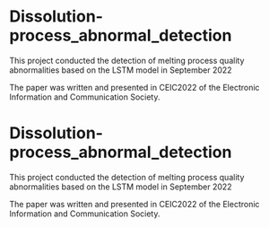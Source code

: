 # Dissolution-process_abnormal_detection
This project conducted the detection of melting process quality abnormalities based on the LSTM model in September 2022

The paper was written and presented in CEIC2022 of the Electronic Information and Communication Society.

# Dissolution-process_abnormal_detection
This project conducted the detection of melting process quality abnormalities based on the LSTM model in September 2022

The paper was written and presented in CEIC2022 of the Electronic Information and Communication Society.
